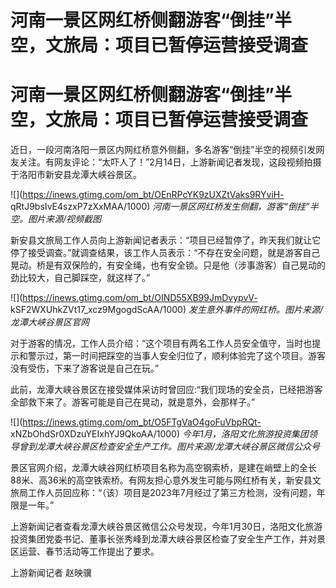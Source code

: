 # 河南一景区网红桥侧翻游客“倒挂”半空，文旅局：项目已暂停运营接受调查

# 河南一景区网红桥侧翻游客“倒挂”半空，文旅局：项目已暂停运营接受调查

近日，一段河南洛阳一景区内网红桥意外侧翻，多名游客“倒挂”半空的视频引发网友关注。有网友评论：“太吓人了！”2月14日，上游新闻记者发现，这段视频拍摄于洛阳市新安县龙潭大峡谷景区。

![](https://inews.gtimg.com/om_bt/OEnRPcYK9zUXZtVaks9RYviH-
qRtJ9bsIvE4szxP7zXxMAA/1000) _河南一景区网红桥发生侧翻，游客“倒挂”半空。图片来源/视频截图_

新安县文旅局工作人员向上游新闻记者表示：“项目已经暂停了，昨天我们就让它停了接受调查。”就调查结果，该工作人员表示：“不存在安全问题，就是游客自己晃动。桥是有双保险的，有安全绳，也有安全锁。只是他（涉事游客）自己晃动的劲比较大，自己脚踩空，就这样了。”

![](https://inews.gtimg.com/om_bt/OIND55XB99JmDvypvV-
kSF2WXUhkZVt17_xcz9MgogdScAA/1000) _发生意外事件的网红桥。图片来源/龙潭大峡谷景区官网_

对于游客的情况，工作人员介绍：“这个项目有两名工作人员安全值守，当时也提示和警示过，第一时间把踩空的当事人安全归位了，顺利体验完了这个项目。游客没有受伤，下来了游客说是自己在玩。”

此前，龙潭大峡谷景区在接受媒体采访时曾回应:“我们现场的安全员，已经把游客全部救下来了。游客可能是自己在晃动，就是意外，会那样子。”

![](https://inews.gtimg.com/om_bt/O5FTgVaO4goFuVbpRQt-
xNZbOhdSr0XDzuYEIxhYJ9QkoAA/1000)
_今年1月，洛阳文化旅游投资集团领导曾到龙潭大峡谷景区检查安全生产工作。图片来源/龙潭大峡谷景区微信公众号_

景区官网介绍，龙潭大峡谷网红桥项目名称为高空钢索桥，是建在峭壁上的全长88米、高36米的高空铁索桥。有网友担心意外发生可能与网红桥有关，新安县文旅局工作人员回应称：“（该）项目是2023年7月经过了第三方检测，没有问题，年限是一年。”

上游新闻记者查看龙潭大峡谷景区微信公众号发现，今年1月30日，洛阳文化旅游投资集团党委书记、董事长张秀峰到龙潭大峡谷景区检查了安全生产工作，并对景区运营、春节活动等工作提出了要求。

上游新闻记者 赵映骥

